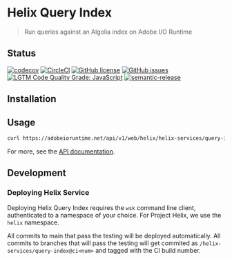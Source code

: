 # Helix Query Index

> Run queries against an Algolia index on Adobe I/O Runtime

## Status
[![codecov](https://img.shields.io/codecov/c/github/adobe/helix-index-query.svg)](https://codecov.io/gh/adobe/helix-query-index)
[![CircleCI](https://img.shields.io/circleci/project/github/adobe/helix-query-index.svg)](https://circleci.com/gh/adobe/helix-query-index)
[![GitHub license](https://img.shields.io/github/license/adobe/helix-query-index.svg)](https://github.com/adobe/helix-query-index/blob/main/LICENSE.txt)
[![GitHub issues](https://img.shields.io/github/issues/adobe/helix-query-index.svg)](https://github.com/adobe/helix-query-index/issues)
[![LGTM Code Quality Grade: JavaScript](https://img.shields.io/lgtm/grade/javascript/g/adobe/helix-query-index.svg?logo=lgtm&logoWidth=18)](https://lgtm.com/projects/g/adobe/helix-query-index)
[![semantic-release](https://img.shields.io/badge/%20%20%F0%9F%93%A6%F0%9F%9A%80-semantic--release-e10079.svg)](https://github.com/semantic-release/semantic-release) 

## Installation

## Usage

```bash
curl https://adobeioruntime.net/api/v1/web/helix/helix-services/query-index@v1
```

For more, see the [API documentation](docs/API.md).

## Development

### Deploying Helix Service

Deploying Helix Query Index requires the `wsk` command line client, authenticated to a namespace of your choice. For Project Helix, we use the `helix` namespace.

All commits to main that pass the testing will be deployed automatically. All commits to branches that will pass the testing will get commited as `/helix-services/query-index@ci<num>` and tagged with the CI build number.

